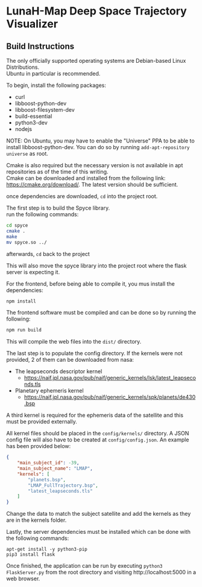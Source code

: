 # LunaH-Map Deep Space Trajectory Visualizer

## Build Instructions

The only officially supported operating systems are Debian-based Linux Distributions.  
Ubuntu in particular is recommended.

To begin, install the following packages:  
- curl
- libboost-python-dev
- libboost-filesystem-dev
- build-essential
- python3-dev
- nodejs

NOTE: On Ubuntu, you may have to enable the "Universe" PPA to be able to install libboost-python-dev. You can do so by running `add-apt-repository universe` as root.

Cmake is also required but the necessary version is not available in apt repositories as of the time of this writing.  
Cmake can be downloaded and installed from the following link: https://cmake.org/download/. The latest version should be sufficient.  

once dependencies are downloaded, `cd` into the project root.  

The first step is to build the Spyce library.  
run the following commands:  
```bash
cd spyce
cmake .
make
mv spyce.so ../
```

afterwards, `cd` back to the project  

This will also move the spyce library into the project root where the flask server is expecting it.

For the frontend, before being able to compile it, you mus install the dependencies:
```bash
npm install
```

The frontend software must be compiled and can be done so by running the following:

```bash
npm run build
```

This will compile the web files into the `dist/` directory.

The last step is to populate the config directory.
If the kernels were not provided, 2 of them can be downloaded from nasa:

 - The leapseconds descriptor kernel
   - https://naif.jpl.nasa.gov/pub/naif/generic_kernels/lsk/latest_leapseconds.tls
 - Planetary ephemeris kernel
   - https://naif.jpl.nasa.gov/pub/naif/generic_kernels/spk/planets/de430.bsp

A third kernel is required for the ephemeris data of the satellite and this must be provided externally.

All kernel files should be placed in the `config/kernels/` directory. 
A JSON config file will also have to be created at `config/config.json`. 
An example has been provided below:
```JSON
{
    "main_subject_id": -39,
    "main_subject_name": "LMAP",
    "kernels": [
        "planets.bsp",
        "LMAP_FullTrajectory.bsp",
        "latest_leapseconds.tls"
    ]
}
```

Change the data to match the subject satellite and add the kernels as they are in the kernels folder.

Lastly, the server dependencies must be installed which can be done with the following commands:
```
apt-get install -y python3-pip
pip3 install flask
```

Once finished, the application can be run by executing `python3 FlaskServer.py` from the root directory and visiting http://localhost:5000 in a web browser.
